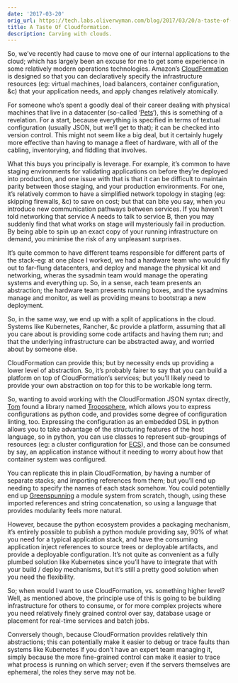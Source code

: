 ```yaml
---
date: '2017-03-20'
orig_url: https://tech.labs.oliverwyman.com/blog/2017/03/20/a-taste-of-cloudformation/
title: A Taste Of Cloudformation.
description: Carving with clouds.
---
```

So, we’ve recently had cause to move one of our internal applications to
the cloud; which has largely been an excuse for me to get some
experience in some relatively modern operations technologies. Amazon’s
[CloudFormation](https://aws.amazon.com/cloudformation/) is designed so
that you can declaratively specify the infrastructure resources (eg:
virtual machines, load balancers, container configuration, &c) that your
application needs, and apply changes relatively atomically.

For someone who’s spent a goodly deal of their career dealing with
physical machines that live in a datacenter (so-called
‘[Pets](https://blog.engineyard.com/2014/pets-vs-cattle)‘), this is
something of a revelation. For a start, because everything is specified
in terms of textual configuration (usually JSON, but we’ll get to that);
it can be checked into version control. This might not seem like a big
deal, but it certainly hugely more effective than having to manage a
fleet of hardware, with all of the cabling, inventorying, and fiddling
that involves.

What this buys you principally is leverage. For example, it’s common to
have staging environments for validating applications on before they’re
deployed into production, and one issue with that is that it can be
difficult to maintain parity between those staging, and your production
environments. For one, it’s relatively common to have a simplified
network topology in staging (eg: skipping firewalls, &c) to save on
cost; but that can bite you say, when you introduce new communication
pathways between services. If you haven’t told networking that service A
needs to talk to service B, then you may suddenly find that what works
on stage will mysteriously fail in production. By being able to spin up
an exact copy of your running infrastructure on demand, you minimise the
risk of any unpleasant surprises.

It’s quite common to have different teams responsible for different
parts of the stack–eg: at one place I worked, we had a hardware team who
would fly out to far-flung datacenters, and deploy and manage the
physical kit and networking, wheras the sysadmin team would manage the
operating systems and everything up. So, in a sense, each team presents
an abstraction; the hardware team presents running boxes, and the
sysadmins manage and monitor, as well as providing means to bootstrap a
new deployment.

So, in the same way, we end up with a split of applications in the
cloud. Systems like Kubernetes, Rancher, &c provide a platform, assuming
that all you care about is providing some code artifacts and having them
run; and that the underlying infrastructure can be abstracted away, and
worried about by someone else.

CloudFormation can provide this; but by necessity ends up providing a
lower level of abstraction. So, it’s probably fairer to say that you can
build a platform on top of CloudFormation’s services; but you’ll likely
need to provide your own abstraction on top for this to be workable long
term.

So, wanting to avoid working with the CloudFormation JSON syntax
directly, [Tom](https://tech.labs.oliverwyman.com/author/palfrey/) found
a library named
[Troposphere](https://github.com/cloudtools/troposphere), which allows
you to express configurations as python code, and provides some degree
of configuration linting, too. Expressing the configuration as an
embedded DSL in python allows you to take advantage of the structuring
features of the host language, so in python, you can use classes to
represent sub-groupings of resources (eg: a cluster configuration for
[ECS](https://aws.amazon.com/ecs/)), and those can be consumed by say,
an application instance without it needing to worry about how that
container system was configured.

You can replicate this in plain CloudFormation, by having a number of
separate stacks; and importing references from them; but you’ll end up
needing to specify the names of each stack somehow. You could
potentially end up
[Greenspunning](https://en.wikipedia.org/wiki/Greenspun's_tenth_rule) a
module system from scratch, though, using these imported references and
string concatenation, so using a language that provides modularity feels
more natural.

However, because the python ecosystem provides a packaging mechanism,
it’s entirely possible to publish a python module providing say, 90% of
what you need for a typical application stack, and have the consuming
application inject references to source trees or deployable artifacts,
and provide a deployable configuration. It’s not quite as convenient as
a fully plumbed solution like Kubernetes since you’ll have to integrate
that with your build / deploy mechanisms, but it’s still a pretty good
solution when you need the flexibility.

So; when would I want to use CloudFormation, vs. something higher level?
Well, as mentioned above, the principle use of this is going to be
building infrastructure for others to consume, or for more complex
projects where you need relatively finely grained control over say,
database usage or placement for real-time services and batch jobs.

Conversely though, because CloudFormation provides relatively thin
abstractions; this can potentially make it easier to debug or trace
faults than systems like Kubernetes if you don’t have an expert team
managing it, simply because the more fine-grained control can make it
easier to trace what process is running on which server; even if the
servers themselves are ephemeral, the roles they serve may not be.
